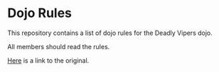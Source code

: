 Dojo Rules
==========

This repository contains a list of dojo rules for the Deadly Vipers dojo.

All members should read the rules.

[Here](https://github.com/deadlyvipers) is a link to the original.
